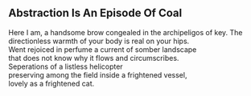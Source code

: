 Abstraction Is An Episode Of Coal
---------------------------------
Here I am, a handsome brow congealed in the archipeligos of key. The directionless warmth of your body is real on your hips.  
Went rejoiced in perfume a current of somber landscape  
that does not know why it flows and circumscribes.  
Seperations of a listless helicopter  
preserving among the field inside a frightened vessel,  
lovely as a frightened cat.  
